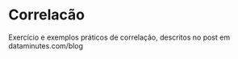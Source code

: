 # Correlacão
Exercício e exemplos práticos de correlação, descritos no post em dataminutes.com/blog
